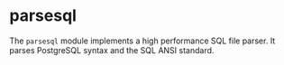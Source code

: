 # parsesql
The `parsesql` module implements a high performance SQL file parser. It parses PostgreSQL syntax and the SQL ANSI standard.
